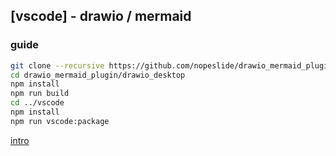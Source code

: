 ## [vscode] - drawio / mermaid

### guide

```bash
git clone --recursive https://github.com/nopeslide/drawio_mermaid_plugin.git
cd drawio_mermaid_plugin/drawio_desktop
npm install
npm run build
cd ../vscode
npm install
npm run vscode:package

```


[intro](https://marketplace.visualstudio.com/items?itemName=nopeslide.vscode-drawio-plugin-mermaid)